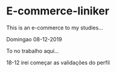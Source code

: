 # E-commerce-liniker
This is an e-commerce to my studies... 

Domingao 08-12-2019

To no trabalho aqui... 

18-12 irei começar as validações do perfil

